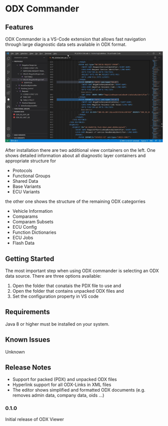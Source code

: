 # ODX Commander

## Features

ODX Commander is a VS-Code extension that allows fast navigation through large diagnostic data sets available in ODX format.


![Diagnostic Layers](./help/layers.jpg)

After installation there are two additional view containers on the left. One shows detailed information about all diagnostic layer containers and appropriate structure for

* Protocols
* Functional Groups
* Shared Data
* Base Variants
* ECU Variants

the other one shows the structure of the remaining ODX categorries

* Vehicle Information
* Comparams
* Comparam Subsets
* ECU Config
* Function Dictionaries
* ECU Jobs
* Flash Data

## Getting Started

The most important step when using ODX commander is selecting an ODX data source. There are three options available:

1. Open the folder that conatais the PDX file to use and 
2. Open the folder that contains unpacked ODX files and 
3. Set the configuration property in VS code

## Requirements

Java 8 or higher must be installed on your system.

## Known Issues

Unknown

## Release Notes

- Support for packed (PDX) and unpacked ODX files
- Hyperlink support for all ODX-Links in XML files
- The editor shows simplified and formatted ODX documents (e.g. removes admin data, company data, oids ...)

### 0.1.0

Initial release of ODX Viewer


